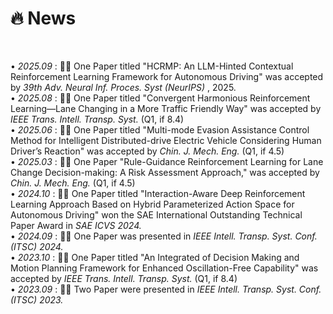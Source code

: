 # 🔥 News
<!-- - *2024.03*: 🎉 Two papers are accepted by ICLR 2024
- *2023.05*: 🎉 Five papers are accepted by ACL 2023
- *2023.01*: DiffSinger was introduced in [a very popular video](https://www.bilibili.com/video/BV1uM411t7ZJ) (2000k+ views) in Bilibili!
- *2023.01*: I join TikTok <img src='./images/tiktok.png' style='width: 6em;'> as a speech research scientist in Singapore!
- *2022.02*: I release a modern and responsive academic personal [homepage template](https://github.com/RayeRen/acad-homepage.github.io). Welcome to STAR and FORK! -->


<!-- pages/news.md -->
<div class="news" style="margin-top:50px;margin-bottom:20px">
• <em>2025.09</em> : 🎉🎉 One Paper titled "HCRMP: An LLM-Hinted Contextual Reinforcement Learning Framework for Autonomous Driving" was accepted by <em> 39th Adv. Neural Inf. Proces. Syst (NeurIPS) </em>, 2025. <br>
• <em>2025.08</em> : 🎉🎉 One Paper titled "Convergent Harmonious Reinforcement Learning—Lane Changing in a More Traffic Friendly Way" was accepted by <em>IEEE Trans. Intell. Transp. Syst. </em> (Q1, if 8.4)<br>
• <em>2025.06</em> : 🎉🎉 One Paper titled "Multi-mode Evasion Assistance Control Method for Intelligent Distributed-drive Electric Vehicle Considering Human Driver’s Reaction" was accepted by <em>Chin. J. Mech. Eng.</em> (Q1, if 4.5) <br>
• <em>2025.03</em> : 🎉🎉 One Paper "Rule-Guidance Reinforcement Learning for Lane Change Decision-making: A Risk Assessment Approach," was accepted by <em>Chin. J. Mech. Eng.</em> (Q1, if 4.5)<br>
• <em>2024.10</em> : 🎉🎉 One Paper titled "Interaction-Aware Deep Reinforcement Learning Approach Based on Hybrid Parameterized Action Space for Autonomous Driving" won the SAE International Outstanding Technical Paper Award in <em>SAE ICVS 2024.</em><br>
• <em>2024.09</em> : 🎉🎉 One Paper was presented in <em>IEEE Intell. Transp. Syst. Conf. (ITSC) 2024.</em><br>
• <em>2023.10</em> : 🎉🎉 One Paper titled "An Integrated of Decision Making and Motion Planning Framework for Enhanced Oscillation-Free Capability" was accepted by <em>IEEE Trans. Intell. Transp. Syst. </em> (Q1, if 8.4)<br>
• <em>2023.09</em> : 🎉🎉 Two Paper were presented in <em>IEEE Intell. Transp. Syst. Conf. (ITSC) 2023.</em><br>
  </div>

<!-- • <em>2024.10</em> : 🎉🎉 One Paper won the SAE International Outstanding Technical Paper Award in <em>SAE ICVS 2024.</em><br>
• <em>2024.09</em> : 🎉🎉 One Paper was presented in <em>IEEE Intelligent Transportation Systems Conference (ITSC) 2024.</em><br>
• <em>2023.10</em> : 🎉🎉 One Paper was accepted by <em>IEEE Transactions on Intelligent Transportation Systems. </em> (Q1, if 8.4)<br>
• <em>2023.09</em> : 🎉🎉 Two Paper were presented in <em>IEEE Intelligent Transportation Systems Conference (ITSC) 2023.</em><br> -->